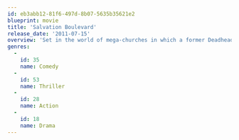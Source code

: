 ```yaml
---
id: eb3abb12-81f6-497d-8b07-5635b35621e2
blueprint: movie
title: 'Salvation Boulevard'
release_date: '2011-07-15'
overview: 'Set in the world of mega-churches in which a former Deadhead-turned-born again-Christian finds himself on the run from fundamentalist members of his mega-church who will do anything to protect their larger-than-life pastor.'
genres:
  -
    id: 35
    name: Comedy
  -
    id: 53
    name: Thriller
  -
    id: 28
    name: Action
  -
    id: 18
    name: Drama
---
```

